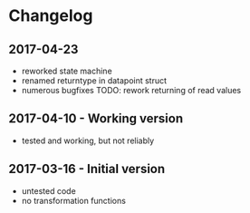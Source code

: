 # Changelog

## 2017-04-23
- reworked state machine
- renamed returntype in datapoint struct
- numerous bugfixes
TODO: rework returning of read values

## 2017-04-10 - Working version
- tested and working, but not reliably

## 2017-03-16 - Initial version
- untested code
- no transformation functions
